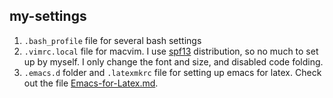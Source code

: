 ## my-settings

1. `.bash_profile` file for several bash settings  
2. `.vimrc.local` file for macvim. I use [spf13](http://vim.spf13.com) distribution, so no much to set up by myself. 
I only change the font and size, and disabled code folding. 
3.  `.emacs.d` folder and  `.latexmkrc` file for setting up emacs for latex. Check out the file
[Emacs-for-Latex.md](https://github.com/reijz/my-settings/blob/master/.emacs.d/Emacs-for-Latex.md).

